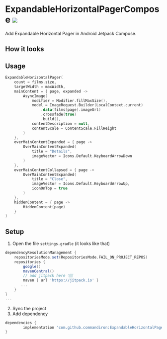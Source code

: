 # ExpandableHorizontalPagerCompose  [![](https://jitpack.io/v/commandiron/WheelPickerCompose.svg)](https://jitpack.io/#commandiron/WheelPickerCompose)

Add Expandable Horizontal Pager in Android Jetpack Compose.

## How it looks

## Usage

```kotlin
ExpandableHorizontalPager(
    count = films.size,
    targetWidth = maxWidth,
    mainContent = { page, expanded ->
        AsyncImage(
            modifier = Modifier.fillMaxSize(),
            model = ImageRequest.Builder(LocalContext.current)
                .data(films[page].imageUrl)
                .crossfade(true)
                .build(),
            contentDescription = null,
            contentScale = ContentScale.FillHeight
        )
    },
    overMainContentExpanded = { page ->
        OverMainContentExpanded(
            title = "Details",
            imageVector = Icons.Default.KeyboardArrowDown
        )
    },
    overMainContentCollapsed = { page ->
        OverMainContentExpanded(
            title = "Close",
            imageVector = Icons.Default.KeyboardArrowUp,
            iconOnTop = true
        )
    },
    hiddenContent = { page ->
        HiddenContent(page)
    }
)
```


## Setup
1. Open the file `settings.gradle` (it looks like that)
```groovy
dependencyResolutionManagement {
    repositoriesMode.set(RepositoriesMode.FAIL_ON_PROJECT_REPOS)
    repositories {
        google()
        mavenCentral()
        // add jitpack here 👇🏽
        maven { url 'https://jitpack.io' }
       ...
    }
} 
...
```
2. Sync the project
3. Add dependency
```groovy
dependencies {
        implementation 'com.github.commandiron:ExpandableHorizontalPagerCompose:1.0.0'
}
```
